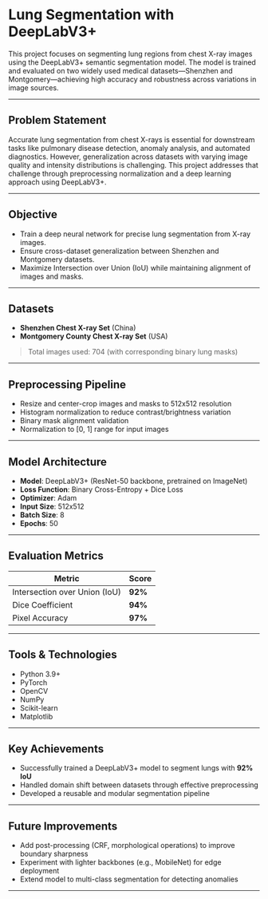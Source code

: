 # Lung Segmentation with DeepLabV3+

This project focuses on segmenting lung regions from chest X-ray images using the DeepLabV3+ semantic segmentation model. The model is trained and evaluated on two widely used medical datasets—Shenzhen and Montgomery—achieving high accuracy and robustness across variations in image sources.

---

## Problem Statement

Accurate lung segmentation from chest X-rays is essential for downstream tasks like pulmonary disease detection, anomaly analysis, and automated diagnostics. However, generalization across datasets with varying image quality and intensity distributions is challenging. This project addresses that challenge through preprocessing normalization and a deep learning approach using DeepLabV3+.

---

## Objective

- Train a deep neural network for precise lung segmentation from X-ray images.
- Ensure cross-dataset generalization between Shenzhen and Montgomery datasets.
- Maximize Intersection over Union (IoU) while maintaining alignment of images and masks.

---

## Datasets

- **Shenzhen Chest X-ray Set** (China)
- **Montgomery County Chest X-ray Set** (USA)

> Total images used: 704 (with corresponding binary lung masks)

---

## Preprocessing Pipeline

- Resize and center-crop images and masks to 512x512 resolution
- Histogram normalization to reduce contrast/brightness variation
- Binary mask alignment validation
- Normalization to [0, 1] range for input images

---

## Model Architecture

- **Model**: DeepLabV3+ (ResNet-50 backbone, pretrained on ImageNet)
- **Loss Function**: Binary Cross-Entropy + Dice Loss
- **Optimizer**: Adam
- **Input Size**: 512x512
- **Batch Size**: 8
- **Epochs**: 50

---

## Evaluation Metrics

| Metric              | Score  |
|---------------------|--------|
| Intersection over Union (IoU) | **92%**   |
| Dice Coefficient    | **94%**   |
| Pixel Accuracy      | **97%**   |

---

## Tools & Technologies

- Python 3.9+
- PyTorch
- OpenCV
- NumPy
- Scikit-learn
- Matplotlib

---

## Key Achievements

- Successfully trained a DeepLabV3+ model to segment lungs with **92% IoU**
- Handled domain shift between datasets through effective preprocessing
- Developed a reusable and modular segmentation pipeline

---

## Future Improvements

- Add post-processing (CRF, morphological operations) to improve boundary sharpness
- Experiment with lighter backbones (e.g., MobileNet) for edge deployment
- Extend model to multi-class segmentation for detecting anomalies

---


